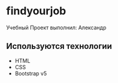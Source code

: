 # findyourjob
Учебный
Проект выполнил: Александр

## Используются технологии
- HTML
- CSS
- Bootstrap v5
